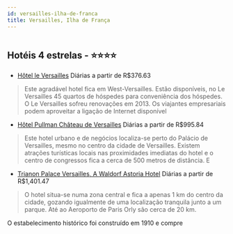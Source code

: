 ```yaml
---
id: versailles-ilha-de-franca
title: Versailles, Ilha de França
---
```


<center><img src="http://photos.hotelbeds.com/giata/32/327873/327873a_hb_a_001.jpg" alt="" /></center>


## Hotéis 4 estrelas - ⭐️⭐️⭐️⭐️

-    [Hôtel le Versailles](https://www.hurb.com/hoteis/versailles/hotel-le-versailles-JNP-JP273454?cmp=18055) Diárias a partir de R$376.63
   > Este agradável hotel fica em West-Versailles. Estão disponíveis, no Le Versailles 45 quartos de hóspedes para conveniência dos hóspedes. O Le Versailles sofreu renovações em 2013. Os viajantes empresariais podem aproveitar a ligação de Internet disponível
-    [Hôtel Pullman Château de Versailles](https://www.hurb.com/hoteis/versailles/hotel-pullman-chateau-de-versailles-JNP-JP044009?cmp=18055) Diárias a partir de R$995.84
   > Este hotel urbano e de negócios localiza-se perto do Palácio de Versailles, mesmo no centro da cidade de Versailles. Existem atrações turísticas locais nas proximidades imediatas do hotel e o centro de congressos fica a cerca de 500 metros de distância. E
-    [Trianon Palace Versailles, A Waldorf Astoria Hotel](https://www.hurb.com/hoteis/versailles/trianon-palace-versailles-a-waldorf-astoria-hotel-JNP-JP043782?cmp=18055) Diárias a partir de R$1,401.47
   > O hotel situa-se numa zona central e fica a apenas 1 km do centro da cidade, gozando igualmente de uma localização tranquila junto a um parque. Até ao Aeroporto de Paris Orly são cerca de 20 km.

O estabelecimento histórico foi construído em 1910 e compre
